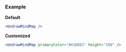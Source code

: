 ### Example

**Default**
```jsx
<UndrawMindMap />
```

**Customized**
```jsx
<UndrawMindMap primaryColor="#41B883" height="100" />
```
